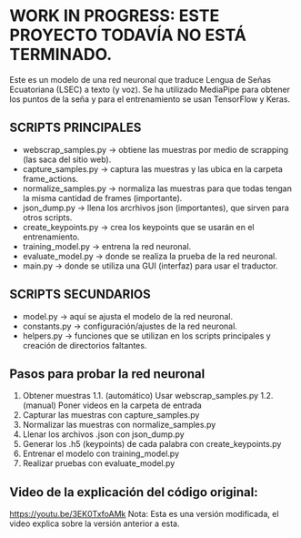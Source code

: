 # WORK IN PROGRESS: ESTE PROYECTO TODAVÍA NO ESTÁ TERMINADO.

Este es un modelo de una red neuronal que traduce Lengua de Señas Ecuatoriana (LSEC) a texto (y voz). Se ha utilizado MediaPipe para obtener los puntos de la seña y para el entrenamiento se usan TensorFlow y Keras.

## SCRIPTS PRINCIPALES
- webscrap_samples.py → obtiene las muestras por medio de scrapping (las saca del sitio web).
- capture_samples.py → captura las muestras y las ubica en la carpeta frame_actions.
- normalize_samples.py → normaliza las muestras para que todas tengan la misma cantidad de frames (importante).
- json_dump.py → llena los arcrhivos json (importantes), que sirven para otros scripts.
- create_keypoints.py → crea los keypoints que se usarán en el entrenamiento.
- training_model.py → entrena la red neuronal.
- evaluate_model.py → donde se realiza la prueba de la red neuronal.
- main.py → donde se utiliza una GUI (interfaz) para usar el traductor.

## SCRIPTS SECUNDARIOS
- model.py → aquí se ajusta el modelo de la red neuronal.
- constants.py → configuración/ajustes de la red neuronal.
- helpers.py → funciones que se utilizan en los scripts principales y creación de directorios faltantes.

## Pasos para probar la red neuronal
1. Obtener muestras
   1.1. (automático) Usar webscrap_samples.py
   1.2. (manual) Poner videos en la carpeta de entrada
3. Capturar las muestras con capture_samples.py
4. Normalizar las muestras con normalize_samples.py
5. Llenar los archivos .json con json_dump.py
6. Generar los .h5 (keypoints) de cada palabra con create_keypoints.py
7. Entrenar el modelo con training_model.py
8. Realizar pruebas con evaluate_model.py

## Video de la explicación del código original:
https://youtu.be/3EK0TxfoAMk
Nota: Esta es una versión modificada, el video explica sobre la versión anterior a esta.
